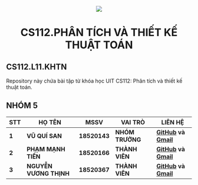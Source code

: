 
<p align="center">
  <a href="https://www.uit.edu.vn/"><img src="https://www.uit.edu.vn/sites/vi/files/banner.png"></a>
  <h1 align= "center"><strong>     CS112.PHÂN TÍCH VÀ THIẾT KẾ THUẬT TOÁN</strong> </h1>
</p>

## CS112.L11.KHTN

Repository này chứa bài tập từ khóa học UIT CS112: Phân tích và thiết kế thuật toán.

## **NHÓM 5**

|  STT | HỌ TÊN             | MSSV     | VAI TRÒ     | LIÊN HỆ |
|---|--------------------|-----------------|----------------|---------|
|**1** | **VŨ QUÍ SAN**         | **18520143** | **NHÓM TRƯỞNG** |[**GitHub**](https://github.com/santheipman) **và** [**Gmail**](mailto:18520143@gm.uit.edu.vn)          |
| **2** | **PHẠM MẠNH TIẾN**     | **18520166**| **THÀNH VIÊN**  | [**GitHub**](https://github.com/tienpm) **và** [**Gmail**](mailto:18520166@gm.uit.edu.vn)        |
| **3** |**NGUYỄN VƯƠNG THỊNH** | **18520367** | **THÀNH VIÊN**  |  [**GitHub**](https://github.com/ThinhNguyen209) **và** [**Gmail**](mailto:18520367@gm.uit.edu.vn)      |
